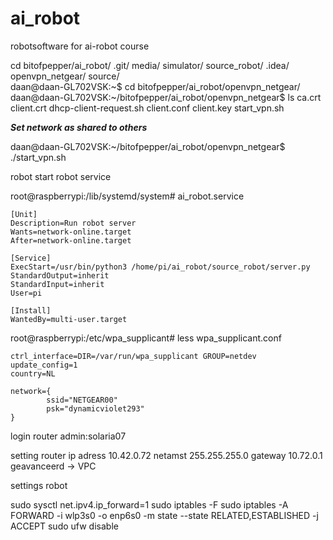 # ai_robot
robotsoftware  for ai-robot course

 cd bitofpepper/ai_robot/
.git/            media/           simulator/       source_robot/
.idea/           openvpn_netgear/ source/          
daan@daan-GL702VSK:~$ cd bitofpepper/ai_robot/openvpn_netgear/
daan@daan-GL702VSK:~/bitofpepper/ai_robot/openvpn_netgear$ ls
ca.crt       client.crt  dhcp-client-request.sh
client.conf  client.key  start_vpn.sh

***Set network as shared to others***

daan@daan-GL702VSK:~/bitofpepper/ai_robot/openvpn_netgear$ ./start_vpn.sh 


robot start robot service

root@raspberrypi:/lib/systemd/system# 
ai_robot.service
```
[Unit]
Description=Run robot server
Wants=network-online.target
After=network-online.target

[Service]
ExecStart=/usr/bin/python3 /home/pi/ai_robot/source_robot/server.py
StandardOutput=inherit
StandardInput=inherit
User=pi

[Install]
WantedBy=multi-user.target
```
root@raspberrypi:/etc/wpa_supplicant# less wpa_supplicant.conf 
```
ctrl_interface=DIR=/var/run/wpa_supplicant GROUP=netdev
update_config=1
country=NL

network={
        ssid="NETGEAR00"
        psk="dynamicviolet293"
}

```
login router
admin:solaria07

setting router
ip adress 10.42.0.72
netamst 255.255.255.0
gateway 10.72.0.1
geavanceerd -> VPC

settings robot

sudo sysctl net.ipv4.ip_forward=1
sudo iptables -F
sudo iptables -A FORWARD -i wlp3s0 -o enp6s0 -m state --state RELATED,ESTABLISHED -j ACCEPT
sudo ufw disable





